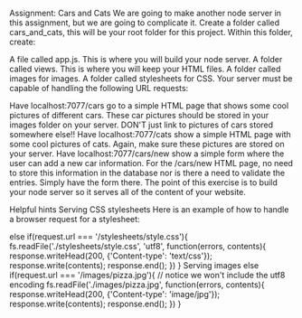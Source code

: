 Assignment: Cars and Cats
We are going to make another node server in this assignment, but we are going to complicate it. Create a folder called cars_and_cats, this will be your root folder for this project.  Within this folder, create:

A file called app.js.  This is where you will build your node server.
A folder called views.  This is where you will keep your HTML files.
A folder called images for images.
A folder called stylesheets for CSS.
Your server must be capable of handling the following URL requests:

Have localhost:7077/cars go to a simple HTML page that shows some cool pictures of different cars.  These car pictures should be stored in your images folder on your server.  DON'T just link to pictures of cars stored somewhere else!!
Have localhost:7077/cats show a simple HTML page with some cool pictures of cats.  Again, make sure these pictures are stored on your server.
Have localhost:7077/cars/new show a simple form where the user can add a new car information. For the /cars/new HTML page, no need to store this information in the database nor is there a need to validate the entries. Simply have the form there.
 The point of this exercise is to build your node server so it serves all of the content of your website. 

Helpful hints
Serving CSS stylesheets
Here is an example of how to handle a browser request for a stylesheet:

  else if(request.url === '/stylesheets/style.css'){
    fs.readFile('./stylesheets/style.css', 'utf8', function(errors, contents){
     response.writeHead(200, {'Content-type': 'text/css'});
     response.write(contents);
     response.end();
    })
  }
Serving images
  else if(request.url === '/images/pizza.jpg'){
    // notice we won't include the utf8 encoding
    fs.readFile('./images/pizza.jpg', function(errors, contents){
        response.writeHead(200, {'Content-type': 'image/jpg'});
        response.write(contents);
        response.end();
    })
  }